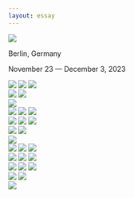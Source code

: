 ```yaml
---
layout: essay
---
```

<div class="cover-container">
    <img class="cover" src="/img/berlin/cover.jpg">
</div>
<div class="photo-essay-wrapper">
    <p class="essay-title">Berlin, Germany</p>
    <p class="essay-subtitle">November 23 &mdash; December 3, 2023</p>
    <div class="photoset">
        <img class="photo" src="/img/berlin/walk-1.jpg">
        <img class="photo" src="/img/berlin/walk-2.jpg">
        <img class="photo" src="/img/berlin/walk-3.jpg">
    </div>
    <div class="photoset">
        <img class="photo" src="/img/berlin/walk-4.jpg">
        <img class="photo" src="/img/berlin/walk-5.jpg">
    </div>
    <div class="photoset">
        <img class="key" src="/img/berlin/hol-1.jpg">
    </div>
    <div class="photoset">
        <img class="photo" src="/img/berlin/hol-2.jpg">
        <img class="photo" src="/img/berlin/hol-3.jpg">
        <img class="photo" src="/img/berlin/hol-4.jpg">
    </div>
    <div class="photoset">
        <img class="photo" src="/img/berlin/jewish-1.jpg">
        <img class="photo" src="/img/berlin/jewish-2.jpg">
        <img class="photo" src="/img/berlin/jewish-3.jpg">
    </div>
    <div class="photoset">
        <img class="photo" src="/img/berlin/syn-1.jpg">
        <img class="photo" src="/img/berlin/syn-2.jpg">
    </div>
    <div class="photoset">
        <img class="key" src="/img/berlin/ham-1.jpg">
    </div>
    <div class="photoset">
        <img class="photo" src="/img/berlin/ham-0.jpg">
        <img class="photo" src="/img/berlin/ham-2.jpg">
        <img class="photo" src="/img/berlin/ham-3.jpg">
    </div>
    <div class="photoset">
        <img class="photo" src="/img/berlin/ham-4.jpg">
        <img class="photo" src="/img/berlin/ham-5.jpg">
        <img class="photo" src="/img/berlin/ham-6.jpg">
    </div>
    <div class="photoset">
        <img class="photo" src="/img/berlin/doner-1.jpg">
        <img class="photo" src="/img/berlin/doner-2.jpg">
        <img class="photo" src="/img/berlin/doner-3.jpg">
    </div>
    <div class="photoset grid-2">
        <img class="photo" src="/img/berlin/brian.jpg">
        <img class="photo" src="/img/berlin/danny.jpg">
    </div>
    <div class="photoset">
        <img class="photo" src="/img/berlin/group.jpg">
    </div>
</div>
